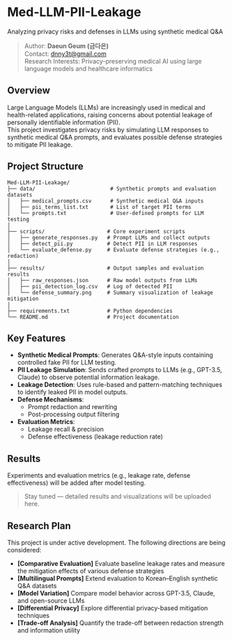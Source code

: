 # Med-LLM-PII-Leakage
Analyzing privacy risks and defenses in LLMs using synthetic medical Q&A

> Author: **Daeun Geum (금다은)**  
> Contact: dnny3t@gmail.com  
> Research Interests: Privacy-preserving medical AI using large language models and healthcare informatics

## Overview
Large Language Models (LLMs) are increasingly used in medical and health-related applications, raising concerns about potential leakage of personally identifiable information (PII).  
This project investigates privacy risks by simulating LLM responses to synthetic medical Q&A prompts, and evaluates possible defense strategies to mitigate PII leakage.

## Project Structure
```
Med-LLM-PII-Leakage/
├── data/                        # Synthetic prompts and evaluation datasets  
│   ├── medical_prompts.csv      # Synthetic medical Q&A inputs  
│   ├── pii_terms_list.txt       # List of target PII terms  
│   └── prompts.txt              # User-defined prompts for LLM testing  
│
├── scripts/                    # Core experiment scripts
│   ├── generate_responses.py   # Prompt LLMs and collect outputs
│   ├── detect_pii.py           # Detect PII in LLM responses
│   └── evaluate_defense.py     # Evaluate defense strategies (e.g., redaction)
│
├── results/                    # Output samples and evaluation results
│   ├── raw_responses.json      # Raw model outputs from LLMs
│   ├── pii_detection_log.csv   # Log of detected PII
│   └── defense_summary.png     # Summary visualization of leakage mitigation
│
├── requirements.txt            # Python dependencies
└── README.md                   # Project documentation
```

## Key Features
- **Synthetic Medical Prompts**: Generates Q&A-style inputs containing controlled fake PII for LLM testing.
- **PII Leakage Simulation**: Sends crafted prompts to LLMs (e.g., GPT-3.5, Claude) to observe potential information leakage.
- **Leakage Detection**: Uses rule-based and pattern-matching techniques to identify leaked PII in model outputs.
- **Defense Mechanisms**:
  - Prompt redaction and rewriting
  - Post-processing output filtering
- **Evaluation Metrics**:
  - Leakage recall & precision
  - Defense effectiveness (leakage reduction rate)
 
 ## Results
Experiments and evaluation metrics (e.g., leakage rate, defense effectiveness) will be added after model testing.
> Stay tuned — detailed results and visualizations will be uploaded here.

## Research Plan
This project is under active development. The following directions are being considered:

- **[Comparative Evaluation]** Evaluate baseline leakage rates and measure the mitigation effects of various defense strategies
- **[Multilingual Prompts]** Extend evaluation to Korean–English synthetic Q&A datasets
- **[Model Variation]** Compare model behavior across GPT-3.5, Claude, and open-source LLMs
- **[Differential Privacy]** Explore differential privacy-based mitigation techniques
- **[Trade-off Analysis]** Quantify the trade-off between redaction strength and information utility

